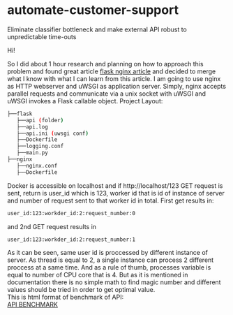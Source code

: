 # automate-customer-support
Eliminate classifier bottleneck and make external API robust to unpredictable time-outs

Hi!

So I did about 1 hour research and planning on how to approach this problem and found great article [flask nginx article](https://pythonise.com/feed/flask/building-a-flask-app-with-docker-compose) and decided to merge what I know with what I can learn from this article. I am going to use nginx as HTTP webserver and uWSGI as application server. Simply, nginx accepts parallel requests and communicate via a unix socket with uWSGI and uWSGI invokes a Flask callable object. Project Layout:

```bash
├──flask
   ├──api (folder)
   ├──api.log
   ├──api.ini (uwsgi conf)
   ├──Dockerfile
   ├──logging.conf
   ├──main.py
├──nginx
   ├──nginx.conf
   ├──Dockerfile
```
Docker is accessible on localhost and if http://localhost/123 GET request is sent, return is user_id which is 123, worker id that is id of instance of server and number of request sent to that worker id in total. First get results in: 
```bash
user_id:123:workder_id:2:request_number:0 
```
and 2nd GET request results in
```bash
user_id:123:workder_id:2:request_number:1 
```
As it can be seen, same user id is proccessed by different instance of server. As thread is equal to 2, a single instance can process 2 different proccess at a same time. And as a rule of thumb, processes variable is equal to number of CPU core that is 4. But as it is mentioned in documentation there is no simple math to find magic number and different values should be tried in order to get optimal value.  <br />
This is html format of benchmark of API: <br/>
[API BENCHMARK](./benchmark/benchmarks.html)